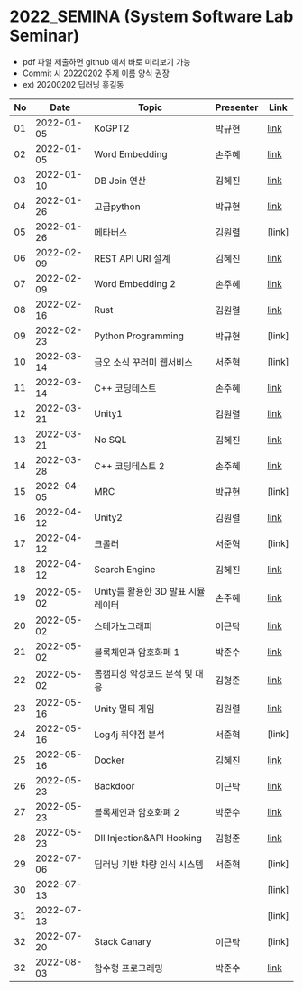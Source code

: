 # 2022_SEMINA (System Software Lab Seminar)
- pdf 파일 제출하면 github 에서 바로 미리보기 가능
- Commit 시 20220202 주제 이름 양식 권장
- ex) 20200202 딥러닝 홍길동

| No |Date|               Topic               |  Presenter  |    Link   |
|----|----------------|------------------------------------|-------------|-----------|
| 01 |2022-01-05|KoGPT2|박규현|[link](https://github.com/KITSSL/2022_SEMINA/blob/main/1%EC%9B%94/KoGPT2%20%EB%B0%95%EA%B7%9C%ED%98%84.pdf)|
| 02 |2022-01-05|Word Embedding|손주혜|[link](https://github.com/KITSSL/2022_SEMINA/commit/cd31cadcf51be21165ba62ec7a3ce0a68e501698)|
| 03 |2022-01-10|DB Join 연산|김혜진|[link](https://github.com/KITSSL/2022_SEMINA/blob/main/1%EC%9B%94/220110_DB%20JOIN%EC%97%B0%EC%82%B0.pptx)|
| 04 |2022-01-26|고급python|박규현|[link](https://github.com/KITSSL/2022_SEMINA/blob/main/1%EC%9B%94/20220126%20%EA%B3%A0%EA%B8%89%20python%20%EB%B0%95%EA%B7%9C%ED%98%84.pdf)
| 05 |2022-01-26|메타버스|김원렬|[link]|
| 06 |2022-02-09|REST API URI 설계|김혜진|[link](https://github.com/KITSSL/2022_SEMINA/blob/main/2%EC%9B%94/220209_REST%20API%20URI%20%EC%84%A4%EA%B3%84(%EA%B9%80%ED%98%9C%EC%A7%84).pptx)|
| 07 |2022-02-09|Word Embedding 2|손주혜|[link](https://github.com/KITSSL/2022_SEMINA/blob/main/2%EC%9B%94/Word%20Embedding%202.pdf)|
| 08 |2022-02-16|Rust|김원렬|[link](https://github.com/KITSSL/2022_SEMINA/blob/main/2%EC%9B%94/202000252_%EA%B9%80%EC%9B%90%EB%A0%AC_RUST.pdf)|
| 09 |2022-02-23|Python Programming|박규현|[link]|
| 10 |2022-03-14|금오 소식 꾸러미 웹서비스|서준혁|[link]|
| 11 |2022-03-14|C++ 코딩테스트|손주혜|[link](https://github.com/KITSSL/2022_SEMINA/blob/main/3%EC%9B%94/C%2B%2B%20%EC%BD%94%EB%94%A9%ED%85%8C%EC%8A%A4%ED%8A%B8.pdf)|
| 12 |2022-03-21|Unity1|김원렬|[link](https://github.com/KITSSL/2022_SEMINA/blob/main/3%EC%9B%94/202000252_%EA%B9%80%EC%9B%90%EB%A0%AC_%EC%9C%A0%EB%8B%88%ED%8B%B02.pptx)|
| 13 |2022-03-21|No SQL|김혜진|[link](https://github.com/KITSSL/2022_SEMINA/blob/main/3%EC%9B%94/220322_NoSQL(%EA%B9%80%ED%98%9C%EC%A7%84).pptx)|
| 14 |2022-03-28|C++ 코딩테스트 2|손주혜|[link](https://github.com/KITSSL/2022_SEMINA/blob/main/3%EC%9B%94/C%2B%2B%20%EC%BD%94%EB%94%A9%ED%85%8C%EC%8A%A4%ED%8A%B8%202.pdf)|
| 15 |2022-04-05|MRC|박규현|[link]|
| 16 |2022-04-12|Unity2|김원렬|[link](https://github.com/KITSSL/2022_SEMINA/blob/main/4%EC%9B%94/202000252_%EA%B9%80%EC%9B%90%EB%A0%AC_%EC%9C%A0%EB%8B%88%ED%8B%B02.pptx)|
| 17 |2022-04-12|크롤러|서준혁|[link]|
| 18 |2022-04-12|Search Engine|김혜진|[link](https://github.com/KITSSL/2022_SEMINA/blob/main/4%EC%9B%94/220412_Search%20Engine(%EA%B9%80%ED%98%9C%EC%A7%84).pptx)|
| 19 |2022-05-02|Unity를 활용한 3D 발표 시뮬레이터|손주혜|[link](https://github.com/KITSSL/2022_SEMINA/blob/main/5%EC%9B%94/20220502_Unity%EB%A5%BC_%ED%99%9C%EC%9A%A9%ED%95%9C_3D_%EB%B0%9C%ED%91%9C%EC%8B%9C%EB%AE%AC%EB%A0%88%EC%9D%B4%ED%84%B0_%EC%86%90%EC%A3%BC%ED%98%9C.pdf)|
| 20 |2022-05-02|스테가노그래피|이근탁|[link](https://github.com/KITSSL/2022_SEMINA/blob/main/5%EC%9B%94/20190788%20%EC%9D%B4%EA%B7%BC%ED%83%81%20%EC%8A%A4%ED%85%8C%EA%B0%80%EB%85%B8%EA%B7%B8%EB%9E%98%ED%94%BC.pdf)|
| 21 |2022-05-02|블록체인과 암호화폐 1|박준수|[link](https://github.com/KITSSL/2022_SEMINA/blob/main/5%EC%9B%94/220502_%E1%84%87%E1%85%B3%E1%86%AF%E1%84%85%E1%85%A9%E1%86%A8%E1%84%8E%E1%85%A6%E1%84%8B%E1%85%B5%E1%86%AB%E1%84%80%E1%85%AA_%E1%84%8B%E1%85%A1%E1%86%B7%E1%84%92%E1%85%A9%E1%84%92%E1%85%AA%E1%84%91%E1%85%A81(%E1%84%87%E1%85%A1%E1%86%A8%E1%84%8C%E1%85%AE%E1%86%AB%E1%84%89%E1%85%AE).pdf)|
| 22 |2022-05-02|몸캠피싱 악성코드 분석 및 대응|김형준|[link](https://github.com/KITSSL/2022_SEMINA/blob/main/5%EC%9B%94/220502%20%EA%B9%80%ED%98%95%EC%A4%80.pptx)|
| 23 |2022-05-16|Unity 멀티 게임|김원렬|[link](https://github.com/KITSSL/2022_SEMINA/blob/main/5%EC%9B%94/20200252_%EA%B9%80%EC%9B%90%EB%A0%AC_%EB%A9%80%ED%8B%B0%EA%B2%8C%EC%9E%84.pptx)|
| 24 |2022-05-16|Log4j 취약점 분석|서준혁|[link]|
| 25 |2022-05-16|Docker|김혜진|[link](https://github.com/KITSSL/2022_SEMINA/blob/main/5%EC%9B%94/220516_Docker(%EA%B9%80%ED%98%9C%EC%A7%84).pptx)|
| 26 |2022-05-23|Backdoor|이근탁|[link](https://github.com/KITSSL/2022_SEMINA/commit/a2f19b97cee4929043934daa8fcc087fd67adf1f)|
| 27 |2022-05-23|블록체인과 암호화폐 2|박준수|[link](https://github.com/KITSSL/2022_SEMINA/blob/main/5%EC%9B%94/220523_%E1%84%87%E1%85%B3%E1%86%AF%E1%84%85%E1%85%A9%E1%86%A8%E1%84%8E%E1%85%A6%E1%84%8B%E1%85%B5%E1%86%AB%E1%84%80%E1%85%AA_%E1%84%8B%E1%85%A1%E1%86%B7%E1%84%92%E1%85%A9%E1%84%92%E1%85%AA%E1%84%91%E1%85%A82(%E1%84%87%E1%85%A1%E1%86%A8%E1%84%8C%E1%85%AE%E1%86%AB%E1%84%89%E1%85%AE).pdf)|
| 28 |2022-05-23|Dll Injection&API Hooking|김형준|[link](https://github.com/KITSSL/2022_SEMINA/blob/main/5%EC%9B%94/220523_Dll%20Injection%26API%20Hooking(%EA%B9%80%ED%98%95%EC%A4%80).pptx)|
| 29 |2022-07-06|딥러닝 기반 차량 인식 시스템|서준혁|[link]|
| 30 |2022-07-13|||[link]|
| 31 |2022-07-13|||[link]|
| 32 |2022-07-20|Stack Canary|이근탁|[link]|
| 32 |2022-08-03|함수형 프로그래밍|박준수|[link](https://github.com/KITSSL/2022_SEMINA/blob/main/8%EC%9B%94/220803_%E1%84%92%E1%85%A1%E1%86%B7%E1%84%89%E1%85%AE%E1%84%92%E1%85%A7%E1%86%BC%E1%84%91%E1%85%B3%E1%84%85%E1%85%A9%E1%84%80%E1%85%B3%E1%84%85%E1%85%A2%E1%84%86%E1%85%B5%E1%86%BC(%E1%84%87%E1%85%A1%E1%86%A8%E1%84%8C%E1%85%AE%E1%86%AB%E1%84%89%E1%85%AE).pdf)|
